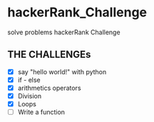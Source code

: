 # hackerRank_Challenge

solve problems hackerRank Challenge

## THE CHALLENGEs

* [X] say "hello world!" with python
* [X] if - else
* [X] arithmetics operators
* [X] Division
* [X] Loops
* [ ] Write a function
